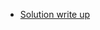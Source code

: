 - [Solution write up](https://www.facebook.com/code.cung.rr/posts/pfbid0iZV9PZjyM12sXnxhxt9T4bJFHHD5N51Ua7a41NcvgvphCSneBV8rAQrZch7jXD71l)